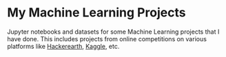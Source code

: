 # My Machine Learning Projects 

Jupyter notebooks and datasets for some Machine Learning projects that I have done. This includes projects from online competitions on various platforms like [Hackerearth](https://www.hackerearth.com/), [Kaggle](https://www.kaggle.com/), etc.